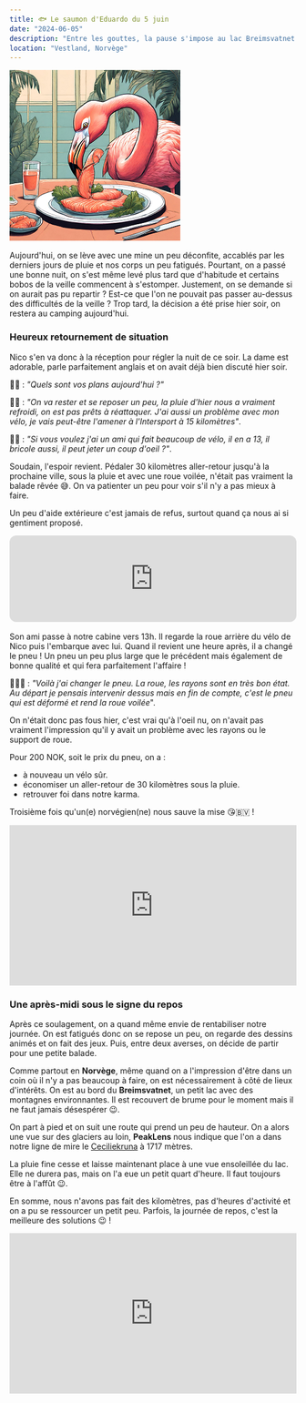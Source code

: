 ```yaml
---
title: 🐟 Le saumon d'Eduardo du 5 juin
date: "2024-06-05"
description: "Entre les gouttes, la pause s'impose au lac Breimsvatnet !"
location: "Vestland, Norvège"
---
```


![Saumon d'Eduardo](../saumon_eduardo.png)

Aujourd'hui, on se lève avec une mine un peu déconfite, accablés par les derniers jours de pluie et nos corps un peu fatigués. Pourtant, on a passé une bonne nuit, on s'est même levé plus tard que d'habitude et certains bobos de la veille commencent à s'estomper. Justement, on se demande si on aurait pas pu repartir ? Est-ce que l'on ne pouvait pas passer au-dessus des difficultés de la veille ? Trop tard, la décision a été prise hier soir, on restera au camping aujourd'hui.

### Heureux retournement de situation

Nico s'en va donc à la réception pour régler la nuit de ce soir. La dame est adorable, parle parfaitement anglais et on avait déjà bien discuté hier soir.

🧑🏻 : _"Quels sont vos plans aujourd'hui ?"_

👨🏼 : _"On va rester et se reposer un peu, la pluie d'hier nous a vraiment refroidi, on est pas prêts à réattaquer. J'ai aussi un problème avec mon vélo, je vais peut-être l'amener à l'Intersport à 15 kilomètres"_.

🧑🏻 : _"Si vous voulez j'ai un ami qui fait beaucoup de vélo, il en a 13, il bricole aussi, il peut jeter un coup d'oeil ?"_.

Soudain, l'espoir revient. Pédaler 30 kilomètres aller-retour jusqu'à la prochaine ville, sous la pluie et avec une roue voilée, n'était pas vraiment la balade rêvée 😅. On va patienter un peu pour voir s'il n'y a pas mieux à faire.

Un peu d'aide extérieure c'est jamais de refus, surtout quand ça nous ai si gentiment proposé.

<iframe style="border-radius:12px" src="https://open.spotify.com/embed/track/7DD7eSuYSC5xk2ArU62esN?utm_source=generator" width="100%" height="152" frameBorder="0" allow="autoplay; clipboard-write; encrypted-media; picture-in-picture" loading="lazy"></iframe>

Son ami passe à notre cabine vers 13h. Il regarde la roue arrière du vélo de Nico puis l'embarque avec lui. Quand il revient une heure après, il a changé le pneu ! Un pneu un peu plus large que le précédent mais également de bonne qualité et qui fera parfaitement l'affaire !

💁🏻‍♂️ : _"Voilà j'ai changer le pneu. La roue, les rayons sont en très bon état. Au départ je pensais intervenir dessus mais en fin de compte, c'est le pneu qui est déformé et rend la roue voilée_".

On n'était donc pas fous hier, c'est vrai qu'à l'oeil nu, on n'avait pas vraiment l'impression qu'il y avait un problème avec les rayons ou le support de roue.

Pour 200 NOK, soit le prix du pneu, on a :

- à nouveau un vélo sûr.
- économiser un aller-retour de 30 kilomètres sous la pluie.
- retrouver foi dans notre karma.

Troisième fois qu'un(e) norvégien(ne) nous sauve la mise 😘<span class="d-emoji">🇧🇻</span> !

<div style="width: 100%; height: 0; position: relative; padding-bottom: 56%;"><iframe src="https://giphy.com/embed/SfedVoQr3s8mYHyxVV" style="top: 0; left: 0; width: 100%; height: 100%; position: absolute; border: 0;" allowfullscreen scrolling="no" allow="encrypted-media;" class="giphy-embed"></iframe></div>

### Une après-midi sous le signe du repos

Après ce soulagement, on a quand même envie de rentabiliser notre journée. On est fatigués donc on se repose un peu, on regarde des dessins animés et on fait des jeux. Puis, entre deux averses, on décide de partir pour une petite balade.

Comme partout en **Norvège**, même quand on a l'impression d'être dans un coin où il n'y a pas beaucoup à faire, on est nécessairement à côté de lieux d'intérêts. On est au bord du **Breimsvatnet**, un petit lac avec des montagnes environnantes. Il est recouvert de brume pour le moment mais il ne faut jamais désespérer 😉.

On part à pied et on suit une route qui prend un peu de hauteur. On a alors une vue sur des glaciers au loin, **PeakLens** nous indique que l'on a dans notre ligne de mire le [Ceciliekruna](https://no.m.wikipedia.org/wiki/Ceciliekruna)
à 1717 mètres.

La pluie fine cesse et laisse maintenant place à une vue ensoleillée du lac. Elle ne durera pas, mais on l'a eue un petit quart d'heure. Il faut toujours être à l'affût 😉.

En somme, nous n'avons pas fait des kilomètres, pas d'heures d'activité et on a pu se ressourcer un petit peu. Parfois, la journée de repos, c'est la meilleure des solutions 😉 !

<div style="width: 100%; height: 0; position: relative; padding-bottom: 56%;"><iframe src="https://giphy.com/embed/jCoxaq0oWT74nE1uSf" style="top: 0; left: 0; width: 100%; height: 100%; position: absolute; border: 0;" allowfullscreen scrolling="no" allow="encrypted-media;" class="giphy-embed"></iframe></div>
